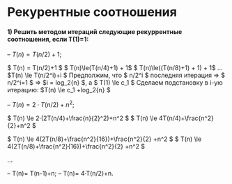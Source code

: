 # Рекурентные соотношения
#### 1) Решить методом итераций следующие рекуррентные соотношения, если T(1)=1:

– $T(n)=T(n/2)+1;$

$ T(n) = T(n/2)+1 $
$ T(n)\le(T(n/4)+1) + 1$ 
$ T(n)\le((T(n/8)+1) + 1) + 1$ 
...
$T(n) \le T(n/2^i)+i $
Предполжим, что $ n/2^i $ последняя итерация \=> $ n/2^i=1 $ => $i = log_2{n} $, а $ T(1) \le c_1 $
Сделаем подстановку в i-ую итерацию:
$T(n) \le c_1 +log_2{n} $

– $T(n)=2·T(n/2)+n^2;$

$ T(n) \le 2·(2T(n/4)+\frac{n}{2}^2)+n^2 $ 
$ T(n) \le 4T(n/4)+\frac{n^2}{2}+n^2 $ 

$ T(n) \le 4(2T(n/8)+\frac{n^2}{16})+\frac{n^2}{2}
+n^2 $ 
$ T(n) \le 4(2T(n/8)+\frac{n^2}{16})+\frac{n^2}{2}
+n^2 $ 

...




– T(n)= T(n-1)+n;
– T(n)= 4·T(n/2)+n.
